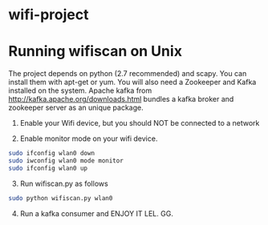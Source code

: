 wifi-project
============

# Running wifiscan on Unix
The project depends on python (2.7 recommended) and scapy. You can install them with apt-get or yum.
You will also need a Zookeeper and Kafka installed on the system. Apache kafka from http://kafka.apache.org/downloads.html bundles a kafka broker and zookeeper server as an unique package.

1. Enable your Wifi device, but you should NOT be connected to a network

2. Enable monitor mode on your wifi device.
```bash
sudo ifconfig wlan0 down
sudo iwconfig wlan0 mode monitor
sudo ifconfig wlan0 up
```
3. Run wifiscan.py as follows
```bash
sudo python wifiscan.py wlan0
```
4. Run a kafka consumer and ENJOY IT LEL. GG.
